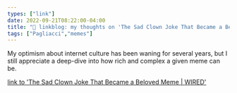 ```yaml
---
types: ["link"]
date: 2022-09-21T08:22:00-04:00
title: "🔗 linkblog: my thoughts on 'The Sad Clown Joke That Became a Beloved Meme | WIRED'"
tags: ["Pagliacci","memes"]
---
```

My optimism about internet culture has been waning for several years, but I still appreciate a deep-dive into how rich and complex a given meme can be.
 

[link to 'The Sad Clown Joke That Became a Beloved Meme | WIRED'](https://www.wired.com/story/great-clown-pagliacci-internet-meme/)
